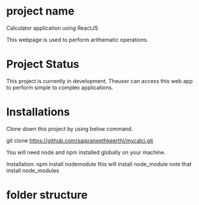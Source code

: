 # project name
Calculator application using ReactJS

This webpage is used to perform arithematic operations.  

# Project Status
This project is currently in development. Theuser can access this web app to perform simple to complex applications.

# Installations


Clone down this project by using below command.

git clone https://github.com/saipraneethkeerthi/mycalci.git

You will need node and npm installed globally on your machine.

Installation:
npm install nodemodule  this will install node_module 
note that install node_modules


# folder structure




